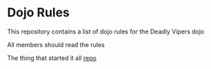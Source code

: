 Dojo Rules
==========

This repository contains a list of dojo rules for the Deadly Vipers dojo

All members should read the rules

The thing that started it all [repo](https://github.com/deadlyvipers)

